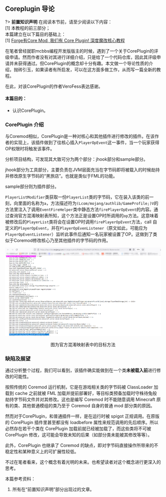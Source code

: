 ## Coreplugin 导论

?> **前置知识声明** 在阅读本节前，请至少阅读以下内容：  
[1] 本教程的前三部分；  
本篇建立在以下篇目的基础上：  
[1] [Forge有Core Mod, 我们有 Core Plugin! 深度魔改核心教程](https://www.mcbbs.net/thread-1333699-1-1.html)

在笔者曾经就职mcbbs编程开发版版主的时候，遇到了一个关于CorePlugin的评级申请。然而作者没有对其进行详细介绍，只是给了一个代码仓库，因此其评级申请并未获得通过。但CorePlugin的概念却十分有趣。本文做一个导论性质的介绍，抛砖引玉，如果读者有所启发，可以在这方面多做工作，从而写一篇全新的教程。

在此，对该CorePlugin的作者VeroFess表达感谢。

#### 本篇目的：
* 认识CorePlugin。

### CorePlugin 介绍
与Coremod相似，CorePlugin是一种对核心和其他插件进行修改的插件。在该作者的实现上，该插件做到了往核心插入`PlayerOpEvent`这一事件，当一个玩家获得OP权限时将触发该事件。

分析项目结构，可发现其大致可分为两个部分：jhook部分和sample部分。

jhook部分为工具部分，主要负责在JVM层面充当在字节码即将被载入的时候劫持并修改原生字节码的“黑旅店”。也就是类似于FML的功能。

sample部分则为插件部分。

`PlayerListModifier`类获取一份`PlayerList`类的字节码，它在装入该类的前一刻，向里面的名称为`a`，方法描述符为`(Lcom/mojang/authlib/GameProfile;)V`的方法里注入了调用`EventFireHelper`类中静态方法`firePlayerOpEvent`的内容。通过查询官方混淆映射表所知，这个方法正是设置OP时所调用的`op`方法。这意味着被修改后的`PlayerList`类将会在设置OP时调用`firePlayerOpEvent`方法，call 自定义的`PlayerOpEvent`，并在`PlayerOpEvenListener`（原文如此，可能应为`PlayerOpEventListener`）监听此事件后通知一名玩家被设置了OP。这做到了类似于Coremod修改核心乃至其他插件的字节码的作用。

![](pic/mappings.png)
<center>图为官方混淆映射表中的目标方法</center>

### 缺陷及展望
通过分析整个过程，我们可以看到，该插件确实能做到在一个类**未被载入前**进行修改的可能性。

按照传统的 Coremod 运行机制，它是在游戏相关类的字节码被 ClassLoader 加载到 cache 之前就被 FML 加载并提前部署好，等目标类预备加载时守株待兔般劫持字节码文件并对其修改。这也是编写 Coremod 时不能随意调用 Minecraft 原有的类、其他普通模组的类乃至于 Coremod 自身的普通 mod 部分类的原因。

然而对于CorePlugin，和普通插件一样，是在运行时被 spigot 正规调用。在原版的 CorePlugin 插件里甚至都没有 loadbefore 属性来规范调用的先后顺序。所以必然存在若干个类在 CorePlugin 加载前就已经被加载了，而这些类将不可被 CorePlugin 修改，这可能会导致未知的后果（如部分类未能被其修改等等）。

此外，CorePlugin 也继承了 Coremod 的缺点，即对字节码直接操作所带来的不稳定性和某种意义上的可扩展性较低。

不过在笔者看来，这个概念有着光明的未来。也希望读者对这个概念进行更深入的思考。

本篇参考资料：
1. 所有在“前置知识声明”部分出现过的文章。
